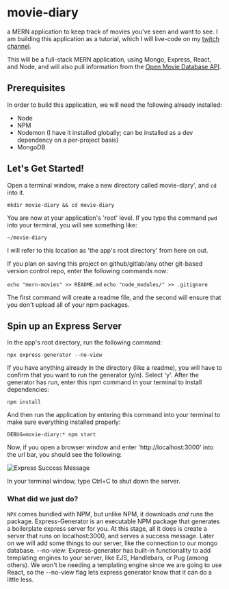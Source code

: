 # movie-diary
a MERN application to keep track of movies you've seen and want to see.
I am building this application as a tutorial, which I will live-code on my [twitch channel](https://www.twitch.tv/kevindejesusjones).

This will be a full-stack MERN application, using Mongo, Express, React, and Node, and will also pull information from the [Open Movie Database API](https://www.omdbapi.com/).

## Prerequisites
In order to build this application, we will need the following already installed:
- Node
- NPM
- Nodemon (I have it installed globally; can be installed as a dev dependency on a per-project basis)
- MongoDB

## Let's Get Started!

Open a terminal window, make a new directory called movie-diary', and `cd` into it.

```mkdir movie-diary && cd movie-diary```

You are now at your application's 'root' level. If you type the command `pwd` into your terminal, you will see something like:

```~/movie-diary```

I will refer to this location as 'the app's root directory' from here on out.

If you plan on saving this project on github/gitlab/any other git-based version control repo, enter the following commands now:

```echo "mern-movies" >> README.md```
```echo "node_modules/" >> .gitignore```

The first command will create a readme file, and the second will ensure that you don't upload all of your npm packages.

## Spin up an Express Server

In the app's root directory, run the following command:

```npx express-generator --no-view```

If you have anything already in the directory (like a readme), you will have to confirm that you want to run the generator (y/n). Select 'y'.
After the generator has run, enter this npm command in your terminal to install dependencies:

```npm install```

And then run the application by entering this command into your terminal to make sure everything installed properly:

```DEBUG=movie-diary:* npm start```

Now, if you open a browser window and enter 'http://localhost:3000' into the url bar, you should see the following:

![Express Success Message](https://raw.githubusercontent.com/kaydeejay/movie-diary/master/public/images/express-success.png)

In your terminal window, type Ctrl+C to shut down the server.

### What did we just do?

`NPX` comes bundled with NPM, but unlike NPM, it downloads *and* runs the package.
Express-Generator is an executable NPM package that generates a boilerplate express server for you. At this stage, all it does is create a server that runs on localhost:3000, and serves a success message. Later on we will add some things to our server, like the connection to our mongo database. 
--no-view: Express-generator has built-in functionality to add templating engines to your server, like EJS, Handlebars, or Pug (among others). We won't be needing a templating engine since we are going to use React, so the --no-view flag lets express generator know that it can do a little less.